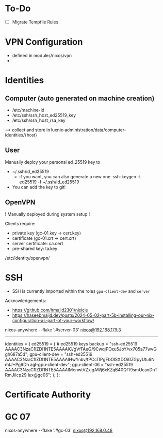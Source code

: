 # To-Do
- [ ] Migrate Tempfile Rules

# VPN Configuration
- defined in modules/nixos/vpn
- 

# Identities

## Computer (auto generated on machine creation)
- /etc/machine-id
- /etc/ssh/ssh_host_ed25519_key
- /etc/ssh/ssh_host_rsa_key

--> collect and store in luxnix-administration/data/computer-identities/{host}

## User
Manually deploy your personal ed_25519 key to
- ~/.ssh/id_ed25519
  - if you want, you can also generate a new one: ssh-keygen -t ed25519 -f ~/.ssh/id_ed25519
- You can add the key to git!

## OpenVPN 
! Manually deployed during system setup !

Clients require:
- private key (gc-01.key -> cert.key)
- certificate (gc-01.crt -> cert.crt)
- server certificate: ca.cert
- pre-shared key: ta.key

/etc/identity/openvpn/

# SSH
- SSH is currently imported within the roles `gpu-client-dev` and `server`

Acknowledgements:
- https://github.com/hmajid2301/nixicle 
- https://haseebmajid.dev/posts/2024-05-02-part-5b-installing-our-nix-configuration-as-part-of-your-workflow/


nixos-anywhere --flake '.#server-03' nixos@192.168.179.3

---
identities = {
        ed25519 = { # ed25519 keys
backup = "ssh-ed25519 AAAAC3NzaC1lZDI1NTE5AAAAIC/gVfFAeG/9CwqiPOxu5JoY/vx705a77wvGgh687a5d";
gpu-client-dev = "ssh-ed25519 AAAAC3NzaC1lZDI1NTE5AAAAIHwYnbv/tPCcTIPgFbOISXDOiGZGpyUtu6NmtJ+Pg9Dh agl-gpu-client-dev";
gpu-client-06 = "ssh-ed25519 AAAAC3NzaC1lZDI1NTE5AAAAIMenwtVZxjgAWj6xKZqB40QTl9smUcaoDnTRmJ/icp29 lux@gc06";
        };
    };

# Certificate Authority


# GC 07
nixos-anywhere --flake '.#gc-03' nixos@192.168.0.48